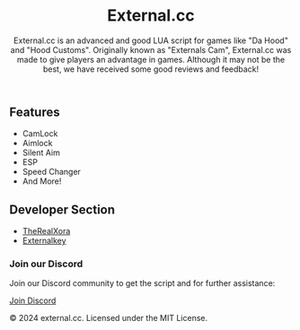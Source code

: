 
<html lang="en">
<head>
  <meta charset="UTF-8">
  <meta name="viewport" content="width=device-width, initial-scale=1.0">
  <title>external.cc</title>
  <link rel="stylesheet" href="styles.css">
</head>
<body>
  <header>
    <div class="container">
      <h1>External.cc</h1>
      <p>External.cc is an advanced and good LUA script for games like "Da Hood" and "Hood Customs". Originally known as "Externals Cam", External.cc was made to give players an advantage in games. Although it may not be the best, we have received some good reviews and feedback!</p>
    </div>
  </header>
  <main class="container">
    <section>
      <h2>Features</h2>
      <ul>
        <li>CamLock</li>
        <li>Aimlock</li>
        <li>Silent Aim</li>
        <li>ESP</li>
        <li>Speed Changer</li>
        <li>And More!</li>
      </ul>
    </section>
    <section>
      <h2>Developer Section</h2>
      <ul>
        <li>
          <a href="https://github.com/TheRealXORA" target="_blank">TheRealXora</a>
        </li>
        <li>
          <a href="https://github.com/Externalkey" target="_blank">Externalkey</a>
        </li>
      </ul>
      <h3>Join our Discord</h3>
      <p>Join our Discord community to get the script and for further assistance:</p>
      <a href="https://discord.gg/EmpZqxzXYe" class="discord-button">Join Discord</a>
    </section>
  </main>
  <footer>
    <div class="container">
      <p>&copy; 2024 external.cc. Licensed under the MIT License.</p>
    </div>
  </footer>
</body>
</html>
